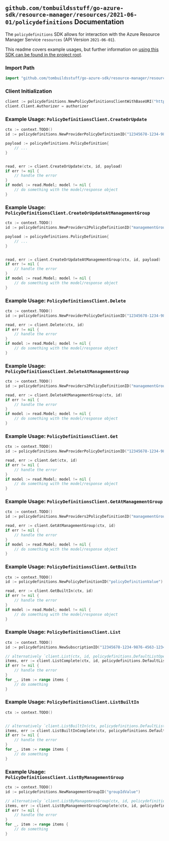 
## `github.com/tombuildsstuff/go-azure-sdk/resource-manager/resources/2021-06-01/policydefinitions` Documentation

The `policydefinitions` SDK allows for interaction with the Azure Resource Manager Service `resources` (API Version `2021-06-01`).

This readme covers example usages, but further information on [using this SDK can be found in the project root](https://github.com/tombuildsstuff/go-azure-sdk/tree/main/docs).

### Import Path

```go
import "github.com/tombuildsstuff/go-azure-sdk/resource-manager/resources/2021-06-01/policydefinitions"
```


### Client Initialization

```go
client := policydefinitions.NewPolicyDefinitionsClientWithBaseURI("https://management.azure.com")
client.Client.Authorizer = authorizer
```


### Example Usage: `PolicyDefinitionsClient.CreateOrUpdate`

```go
ctx := context.TODO()
id := policydefinitions.NewProviderPolicyDefinitionID("12345678-1234-9876-4563-123456789012", "policyDefinitionValue")

payload := policydefinitions.PolicyDefinition{
	// ...
}


read, err := client.CreateOrUpdate(ctx, id, payload)
if err != nil {
	// handle the error
}
if model := read.Model; model != nil {
	// do something with the model/response object
}
```


### Example Usage: `PolicyDefinitionsClient.CreateOrUpdateAtManagementGroup`

```go
ctx := context.TODO()
id := policydefinitions.NewProviders2PolicyDefinitionID("managementGroupIdValue", "policyDefinitionValue")

payload := policydefinitions.PolicyDefinition{
	// ...
}


read, err := client.CreateOrUpdateAtManagementGroup(ctx, id, payload)
if err != nil {
	// handle the error
}
if model := read.Model; model != nil {
	// do something with the model/response object
}
```


### Example Usage: `PolicyDefinitionsClient.Delete`

```go
ctx := context.TODO()
id := policydefinitions.NewProviderPolicyDefinitionID("12345678-1234-9876-4563-123456789012", "policyDefinitionValue")

read, err := client.Delete(ctx, id)
if err != nil {
	// handle the error
}
if model := read.Model; model != nil {
	// do something with the model/response object
}
```


### Example Usage: `PolicyDefinitionsClient.DeleteAtManagementGroup`

```go
ctx := context.TODO()
id := policydefinitions.NewProviders2PolicyDefinitionID("managementGroupIdValue", "policyDefinitionValue")

read, err := client.DeleteAtManagementGroup(ctx, id)
if err != nil {
	// handle the error
}
if model := read.Model; model != nil {
	// do something with the model/response object
}
```


### Example Usage: `PolicyDefinitionsClient.Get`

```go
ctx := context.TODO()
id := policydefinitions.NewProviderPolicyDefinitionID("12345678-1234-9876-4563-123456789012", "policyDefinitionValue")

read, err := client.Get(ctx, id)
if err != nil {
	// handle the error
}
if model := read.Model; model != nil {
	// do something with the model/response object
}
```


### Example Usage: `PolicyDefinitionsClient.GetAtManagementGroup`

```go
ctx := context.TODO()
id := policydefinitions.NewProviders2PolicyDefinitionID("managementGroupIdValue", "policyDefinitionValue")

read, err := client.GetAtManagementGroup(ctx, id)
if err != nil {
	// handle the error
}
if model := read.Model; model != nil {
	// do something with the model/response object
}
```


### Example Usage: `PolicyDefinitionsClient.GetBuiltIn`

```go
ctx := context.TODO()
id := policydefinitions.NewPolicyDefinitionID("policyDefinitionValue")

read, err := client.GetBuiltIn(ctx, id)
if err != nil {
	// handle the error
}
if model := read.Model; model != nil {
	// do something with the model/response object
}
```


### Example Usage: `PolicyDefinitionsClient.List`

```go
ctx := context.TODO()
id := policydefinitions.NewSubscriptionID("12345678-1234-9876-4563-123456789012")

// alternatively `client.List(ctx, id, policydefinitions.DefaultListOperationOptions())` can be used to do batched pagination
items, err := client.ListComplete(ctx, id, policydefinitions.DefaultListOperationOptions())
if err != nil {
	// handle the error
}
for _, item := range items {
	// do something
}
```


### Example Usage: `PolicyDefinitionsClient.ListBuiltIn`

```go
ctx := context.TODO()


// alternatively `client.ListBuiltIn(ctx, policydefinitions.DefaultListBuiltInOperationOptions())` can be used to do batched pagination
items, err := client.ListBuiltInComplete(ctx, policydefinitions.DefaultListBuiltInOperationOptions())
if err != nil {
	// handle the error
}
for _, item := range items {
	// do something
}
```


### Example Usage: `PolicyDefinitionsClient.ListByManagementGroup`

```go
ctx := context.TODO()
id := policydefinitions.NewManagementGroupID("groupIdValue")

// alternatively `client.ListByManagementGroup(ctx, id, policydefinitions.DefaultListByManagementGroupOperationOptions())` can be used to do batched pagination
items, err := client.ListByManagementGroupComplete(ctx, id, policydefinitions.DefaultListByManagementGroupOperationOptions())
if err != nil {
	// handle the error
}
for _, item := range items {
	// do something
}
```
